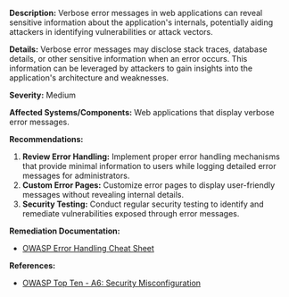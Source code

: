 **Description:** Verbose error messages in web applications can reveal sensitive information about the application's internals, potentially aiding attackers in identifying vulnerabilities or attack vectors.

**Details:** Verbose error messages may disclose stack traces, database details, or other sensitive information when an error occurs. This information can be leveraged by attackers to gain insights into the application's architecture and weaknesses.

**Severity:** Medium

**Affected Systems/Components:** Web applications that display verbose error messages.

**Recommendations:**

1. **Review Error Handling:** Implement proper error handling mechanisms that provide minimal information to users while logging detailed error messages for administrators.
2. **Custom Error Pages:** Customize error pages to display user-friendly messages without revealing internal details.
3. **Security Testing:** Conduct regular security testing to identify and remediate vulnerabilities exposed through error messages.

**Remediation Documentation:**

- [OWASP Error Handling Cheat Sheet](https://cheatsheetseries.owasp.org/cheatsheets/Error_Handling_Cheat_Sheet.html)

**References:**

- [OWASP Top Ten - A6: Security Misconfiguration](https://owasp.org/www-project-top-ten/OWASP_Top_Ten_2017/Top_10-2017_A6-Security_Misconfiguration.html)